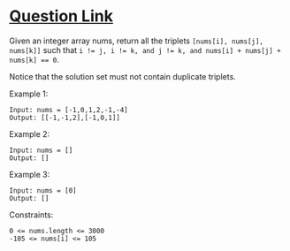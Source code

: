 # [Question Link](https://leetcode.com/problems/3sum/)
Given an integer array nums, return all the triplets `[nums[i], nums[j], nums[k]]` such that `i != j, i != k, and j != k, and nums[i] + nums[j] + nums[k] == 0`.

Notice that the solution set must not contain duplicate triplets.

 

Example 1:
```
Input: nums = [-1,0,1,2,-1,-4]
Output: [[-1,-1,2],[-1,0,1]]
```

Example 2:
```
Input: nums = []
Output: []
```

Example 3:
```
Input: nums = [0]
Output: []
```
 

Constraints:
```
0 <= nums.length <= 3000
-105 <= nums[i] <= 105
```
